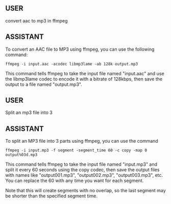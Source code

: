 ## USER
convert aac to mp3 in ffmpeg

## ASSISTANT
To convert an AAC file to MP3 using ffmpeg, you can use the following command:

```
ffmpeg -i input.aac -acodec libmp3lame -ab 128k output.mp3
```

This command tells ffmpeg to take the input file named "input.aac" and use the libmp3lame codec to encode it with a bitrate of 128kbps, then save the output to a file named "output.mp3".


## USER
Split an mp3 file into 3

## ASSISTANT
To split an MP3 file into 3 parts using ffmpeg, you can use the command
```
ffmpeg -i input.mp3 -f segment -segment_time 60 -c copy -map 0 output%03d.mp3
```
This command tells ffmpeg to take the input file named "input.mp3" and split it every 60 seconds using the copy codec, then save the output files with names like "output001.mp3", "output002.mp3", "output003.mp3", etc.
You can replace the 60 with any time you want for each segment.

Note that this will create segments with no overlap, so the last segment may be shorter than the specified segment time.
